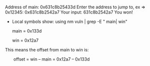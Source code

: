 Address of main: 0x631c8b25433d
Enter the address to jump to, ex => 0x12345: 0x631c8b2542a7
Your input: 631c8b2542a7
You won!

- Local symbols show: using nm vuln | grep -E " main| win"
  
  main = 0x133d

  win = 0x12a7

This means the offset from main to win is:

  offset = win – main = 0x12a7 – 0x133d

